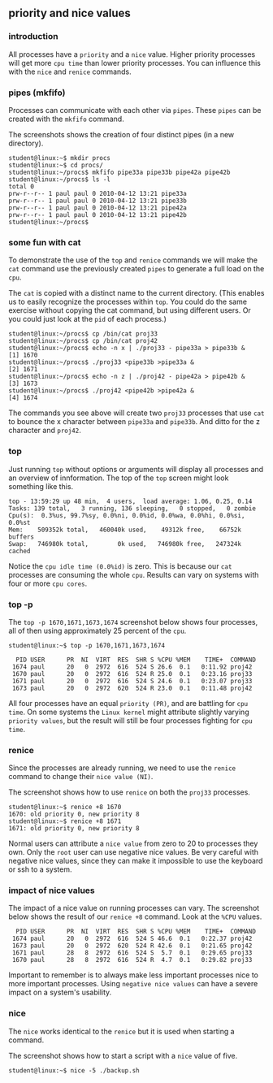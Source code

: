 ## priority and nice values

### introduction

All processes have a `priority` and a `nice` value. Higher
priority processes will get more `cpu time` than lower priority
processes. You can influence this with the `nice` and
`renice` commands.

### pipes (mkfifo)

Processes can communicate with each other via `pipes`.
These `pipes` can be created with the `mkfifo` command.

The screenshots shows the creation of four distinct pipes (in a new
directory).

    student@linux:~$ mkdir procs
    student@linux:~$ cd procs/
    student@linux:~/procs$ mkfifo pipe33a pipe33b pipe42a pipe42b
    student@linux:~/procs$ ls -l
    total 0
    prw-r--r-- 1 paul paul 0 2010-04-12 13:21 pipe33a
    prw-r--r-- 1 paul paul 0 2010-04-12 13:21 pipe33b
    prw-r--r-- 1 paul paul 0 2010-04-12 13:21 pipe42a
    prw-r--r-- 1 paul paul 0 2010-04-12 13:21 pipe42b
    student@linux:~/procs$
            

### some fun with cat

To demonstrate the use of the `top` and `renice` commands we will make
the `cat` command use the previously created `pipes` to generate a full
load on the `cpu`.

The `cat` is copied with a distinct name to the current directory. (This
enables us to easily recognize the processes within `top`. You could do
the same exercise without copying the cat command, but using different
users. Or you could just look at the `pid` of each process.)

    student@linux:~/procs$ cp /bin/cat proj33
    student@linux:~/procs$ cp /bin/cat proj42
    student@linux:~/procs$ echo -n x | ./proj33 - pipe33a > pipe33b &
    [1] 1670
    student@linux:~/procs$ ./proj33 <pipe33b >pipe33a &
    [2] 1671
    student@linux:~/procs$ echo -n z | ./proj42 - pipe42a > pipe42b &
    [3] 1673
    student@linux:~/procs$ ./proj42 <pipe42b >pipe42a &
    [4] 1674
            

The commands you see above will create two `proj33` processes that use
`cat` to bounce the x character between `pipe33a` and `pipe33b`. And
ditto for the z character and `proj42`.

### top

Just running `top` without options or arguments will display all
processes and an overview of innformation. The top of the `top` screen
might look something like this.

    top - 13:59:29 up 48 min,  4 users,  load average: 1.06, 0.25, 0.14
    Tasks: 139 total,   3 running, 136 sleeping,   0 stopped,   0 zombie
    Cpu(s):  0.3%us, 99.7%sy, 0.0%ni, 0.0%id, 0.0%wa, 0.0%hi, 0.0%si, 0.0%st
    Mem:    509352k total,   460040k used,    49312k free,    66752k buffers
    Swap:   746980k total,        0k used,   746980k free,   247324k cached
            

Notice the `cpu idle time (0.0%id)` is zero. This is because our `cat`
processes are consuming the whole `cpu`. Results can vary on systems
with four or more `cpu cores`.

### top -p

The `top -p 1670,1671,1673,1674` screenshot below shows four processes,
all of then using approximately 25 percent of the `cpu`.

    student@linux:~$ top -p 1670,1671,1673,1674

      PID USER      PR  NI  VIRT  RES  SHR S %CPU %MEM    TIME+  COMMAND
     1674 paul      20   0  2972  616  524 S 26.6  0.1   0:11.92 proj42
     1670 paul      20   0  2972  616  524 R 25.0  0.1   0:23.16 proj33
     1671 paul      20   0  2972  616  524 S 24.6  0.1   0:23.07 proj33
     1673 paul      20   0  2972  620  524 R 23.0  0.1   0:11.48 proj42
            

All four processes have an equal `priority (PR)`, and are battling for
`cpu time`. On some systems the `Linux kernel` might attribute slightly
varying `priority values`, but the result will still be four processes
fighting for `cpu time`.

### renice

Since the processes are already running, we need to use the
`renice` command to change their `nice value (NI)`.

The screenshot shows how to use `renice` on both the `proj33` processes.

    student@linux:~$ renice +8 1670
    1670: old priority 0, new priority 8
    student@linux:~$ renice +8 1671
    1671: old priority 0, new priority 8
            

Normal users can attribute a `nice value` from zero to 20 to processes
they own. Only the `root` user can use negative nice values. Be very
careful with negative nice values, since they can make it impossible to
use the keyboard or ssh to a system.

### impact of nice values

The impact of a nice value on running processes can vary. The screenshot
below shows the result of our `renice +8` command. Look at the `%CPU`
values.

      PID USER      PR  NI  VIRT  RES  SHR S %CPU %MEM    TIME+  COMMAND
     1674 paul      20   0  2972  616  524 S 46.6  0.1   0:22.37 proj42
     1673 paul      20   0  2972  620  524 R 42.6  0.1   0:21.65 proj42
     1671 paul      28   8  2972  616  524 S  5.7  0.1   0:29.65 proj33
     1670 paul      28   8  2972  616  524 R  4.7  0.1   0:29.82 proj33
            

Important to remember is to always make less important processes nice to
more important processes. Using `negative nice values` can have a severe
impact on a system\'s usability.

### nice

The `nice` works identical to the `renice` but it is used
when starting a command.

The screenshot shows how to start a script with a `nice` value of five.

    student@linux:~$ nice -5 ./backup.sh
            

